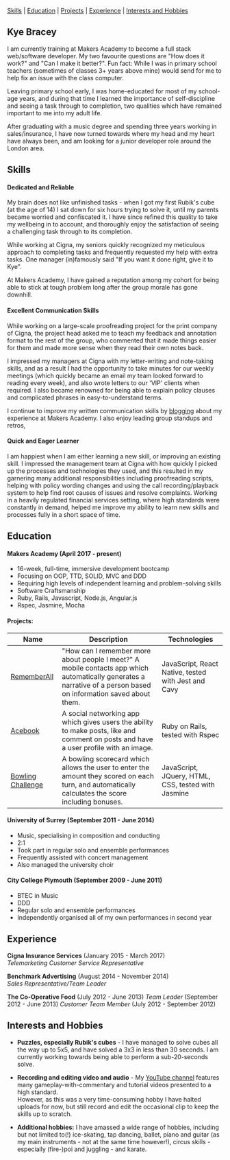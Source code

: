 [Skills](#Skills) | [Education](#Education) | [Projects](#Projects) | [Experience](#Experience) | [Interests and Hobbies](#Interests-and-Hobbies)

## Kye Bracey

I am currently training at Makers Academy to become a full stack web/software developer.
My two favourite questions are "How does it work?" and "Can I make it better?".
Fun fact: While I was in primary school teachers (sometimes of classes 3+ years above mine) would send for me to help fix an issue with the class computer.

Leaving primary school early, I was home-educated for most of my school-age years, and during that time I learned the importance of self-discipline and seeing a task through to completion, two qualities which have remained important to me into my adult life.

After graduating with a music degree and spending three years working in sales/insurance, I have now turned towards where my head and my heart have always been, and am looking for a junior developer role around the London area.

## Skills

#### Dedicated and Reliable

My brain does not like unfinished tasks - when I got my first Rubik's cube (at the age of 14) I sat down for six hours trying to solve it, until my parents became worried and confiscated it.
I have since refined this quality to take my wellbeing in to account, and thoroughly enjoy the satisfaction of seeing a challenging task through to its completion.

While working at Cigna, my seniors quickly recognized my meticulous approach to completing tasks and frequently requested my help with extra tasks.  One manager (in)famously said "If you want it done right, give it to Kye".

At Makers Academy, I have gained a reputation among my cohort for being able to stick at tough problem long after the group morale has gone downhill.

#### Excellent Communication Skills

While working on a large-scale proofreading project for the print company of Cigna, the project head asked me to teach my feedback and annotation format to the rest of the group, who commented that it made things easier for them and made more sense when they read their own notes back.

I impressed my managers at Cigna with my letter-writing and note-taking skills, and as a result I had the opportunity to take minutes for our weekly meetings (which quickly became an email my team looked forward to reading every week), and also wrote letters to our 'VIP' clients when required.  I also became renowned for being able to explain policy clauses and complicated phrases in easy-to-understand terms.

I continue to improve my written communication skills by [blogging](https://medium.com/@kye.bracey) about my experience at Makers Academy.  I also enjoy leading group standups and retros,

#### Quick and Eager Learner

I am happiest when I am either learning a new skill, or improving an existing skill.  I impressed the management team at Cigna with how quickly I picked up the processes and technologies they used,
and this resulted in my garnering many additional responsibilities including proofreading scripts, helping with policy wording changes and using the call recording/playback system to help find root causes of issues
and resolve complaints.  Working in a heavily regulated financial services setting, where high standards were constantly in demand, helped me improve my ability to learn new skills and processes fully in a short space of time.

## Education

#### Makers Academy (April 2017 - present)

- 16-week, full-time, immersive development bootcamp
- Focusing on OOP, TTD, SOLID, MVC and DDD
- Requiring high levels of independent learning and problem-solving skills
- Software Craftsmanship
- Ruby, Rails, Javascript, Node.js, Angular.js
- Rspec, Jasmine, Mocha

#### Projects:

| Name | Description | Technologies |
| ---- | ----------- | ------------ |
| [RememberAll](https://github.com/Kynosaur/RememberAll) | "How can I remember more about people I meet?" A mobile contacts app which automatically generates a narrative of a person based on information saved about them. | JavaScript, React Native, tested with Jest and Cavy |
| [Acebook](https://github.com/Kynosaur/acebook) | A social networking app which gives users the ability to make posts, like and comment on posts and have a user profile with an image. | Ruby on Rails, tested with Rspec |
| [Bowling Challenge](https://github.com/Kynosaur/bowling-challenge) | A bowling scorecard which allows the user to enter the amount they scored on each turn, and automatically calculates the score including bonuses. | JavaScript, JQuery, HTML, CSS, tested with Jasmine |

#### University of Surrey (September 2011 - June 2014)

- Music, specialising in composition and conducting
- 2:1
- Took part in regular solo and ensemble performances
- Frequently assisted with concert management
- Also managed the university choir

#### City College Plymouth (September 2009 - June 2011)

- BTEC in Music
- DDD
- Regular solo and ensemble performances
- Independently organised all of my own performances in second year

## Experience

**Cigna Insurance Services** (January 2015 - March 2017)    
*Telemarketing Customer Service Representative*

**Benchmark Advertising** (August 2014 - November 2014)   
*Sales Representative/Team Leader*

**The Co-Operative Food** (July 2012 - June 2013)
*Team Leader* (September 2012 - June 2013)
*Customer Team Member* (July 2012 - September 2012)

## Interests and Hobbies

- **Puzzles, especially Rubik's cubes** - I have managed to solve cubes all the way up to 5x5,
and have solved a 3x3 in less than 30 seconds.  I am currently working towards being able to perform a sub-20-seconds solve.

- **Recording and editing video and audio** - My [YouTube channel](https://www.youtube.com/channel/UCra74TRV4yc5jnTjo-t91Rg) features many gameplay-with-commentary and tutorial videos presented to a high standard.  
However, as this was a very time-consuming hobby I have halted uploads for now, but still record and edit the occasional clip to keep the skills up to scratch.

- **Additional hobbies:**
I have amassed a wide range of hobbies, including but not limited to(!) ice-skating, tap dancing, ballet, piano and guitar (as my main instruments - not at the same time however!), circus skills - especially (fire-)poi and juggling - and karate.
